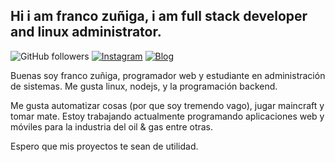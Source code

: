 ## Hi i am franco zuñiga, i am full stack developer and linux administrator.

![GitHub followers](https://img.shields.io/github/followers/francoZuniga32?style=social) [![Instagram](https://img.shields.io/badge/Instagram-Perfil-red)](https://www.instagram.com/franco.zuniga32/)   [![Blog](https://img.shields.io/badge/HashNode-blog-blue)](https://francozuniga32.github.io/)

Buenas soy franco zuñiga, programador web y estudiante en administración de sistemas. Me gusta linux, nodejs, y la programación backend. 

Me gusta automatizar cosas (por que soy tremendo vago), jugar maincraft y tomar mate.  Estoy trabajando actualmente programando aplicaciones web y móviles para la industria del oil & gas entre otras.

Espero que mis proyectos te sean de utilidad. 
